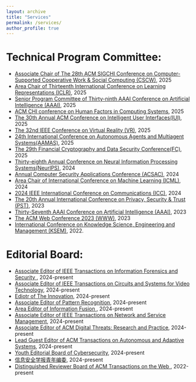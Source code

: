 ```yaml
---
layout: archive
title: "Services"
permalink: /services/
author_profile: true
---
```

Technical Program Committee:
======
*  [Associate Chair of The 28th ACM SIGCHI Conference on Computer-Supported Cooperative Work & Social Computing (CSCW)](https://cscw.acm.org/2025/), 2025
*   [Area Chair of Thirteenth International Conference on Learning Representations (ICLR)](https://iclr.cc/Conferences/2025), 2025
*  [Senior Program Committee of Thirty-ninth AAAI Conference on Artificial Intelligence (AAAI)](https://aaai.org/Conferences/AAAI-23/), 2025
*  [ACM CHI conference on Human Factors in Computing Systems](https://chi2025.acm.org), 2025
* [The 30th Annual ACM Conference on Intelligent User Interfaces(IUI)](https://iui.acm.org/2025/), 2025
*   [The 32nd IEEE Conference on Virtual Reality (VR)](http://ieeevr.org/2025/), 2025
*   [24th International Conference on Autonomous Agents and Multiagent Systems(AAMAS)](https://aamas2025.org), 2025
*   [The 29th Financial Cryptography and Data Security Conference(FC)](https://fc25.ifca.ai), 2025
* [Thirty-eighth Annual Conference on Neural Information Processing Systems(NeurIPS)](https://neurips.cc/), 2024
* [Annual Computer Security Applications Conference (ACSAC)](https://www.acsac.org), 2024
* [Area Chair of International Conference on Machine Learning (ICML)](https://icml.cc/), 2024
* [2024 IEEE International Conference on Communications (ICC)](https://icc2024.ieee-icc.org/), 2024
* [The 20th Annual International Conference on Privacy, Security & Trust (PST)](https://pstnet.ca/), 2023
* [Thirty-Seventh AAAI Conference on Artificial Intelligence (AAAI)](https://aaai.org/Conferences/AAAI-23/), 2023
* [The ACM Web Conference 2023 (WWW)](https://www2023.thewebconf.org/), 2023
* [International Conference on Knowledge Science, Engineering and Management (KSEM)](https://ksem22.smart-conf.net/committee.html), 2022.
  
Editorial Board:
======
* [Associate Editor of IEEE Transactions on Information Forensics and Security ](https://signalprocessingsociety.org/publications-resources/ieee-transactions-information-forensics-and-security/editorial-board), 2024-present
* [Associate Editor of IEEE Transactions on Circuits and Systems for Video Technology](https://ieee-cas.org/publication/tcsvt), 2024-present
* [Ediotr of The Innovation](https://www.sciencedirect.com/journal/the-innovation), 2024-present
*  [Associate Editor of Pattern Recognition](https://www.sciencedirect.com/journal/pattern-recognition/about/editorial-board), 2024-present
* [Area Editor of Information Fusion ](https://www.sciencedirect.com/journal/information-fusion/about/editorial-board), 2024-present
* [Associate Editor of IEEE Transactions on Network and Service Management](https://www.comsoc.org/publications/journals/ieee-tnsm/ieee-transactions-network-and-service-management-editorial-board), 2024-present
* [Associate Editor of ACM Digital Threats: Research and Practice](https://dl.acm.org/journal/dtrap/editorial-board), 2024-present
* [Lead Guest Editor of ACM Transactions on Autonomous and Adaptive Systems](https://dl.acm.org/journal/taas/calls-for-papers), 2024-present
* [Youth Editorial Board of Cybersecurity](https://cybersecurity.springeropen.com), 2024-present
* [信息安全学报青年编委](http://jcs.iie.ac.cn/xxaqxb/ch/first_menu.aspx?parent_id=20240524145637001), 2024-present
* [Distinguished Reviewer Board of ACM Transactions on the Web ](https://dl.acm.org/journal/tweb), 2022-present
